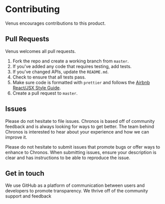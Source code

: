 # Contributing

Venus encourages contributions to this product.

## Pull Requests

Venus welcomes all pull requests.

1. Fork the repo and create a working branch from `master`.
2. If you've added any code that requires testing, add tests.
3. If you've changed APIs, update the `README.md`.
4. Check to ensure that all tests pass.
5. Make sure code is formatted with `prettier` and follows the [Airbnb React/JSX Style Guide](https://github.com/airbnb/javascript/blob/master/react/README.md).
6. Create a pull request to `master`.

## Issues

Please do not hesitate to file issues. Chronos is based off of community feedback and is  always looking for ways to get better. The team behind Chronos is interested to hear about your experience and how we can improve it.

Please do not hesitate to submit issues that promote bugs or offer ways to enhance to Chronos. When submitting issues, ensure your description is clear and has instructions to be able to reproduce the issue.

## Get in touch

We use GitHub as a platform of communication between users and developers to promote transparency. We thrive off of the community support and feedback